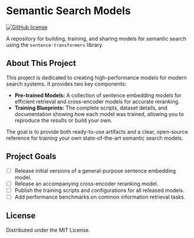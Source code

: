 # Semantic Search Models

[![GitHub license](https://img.shields.io/badge/license-MIT-blue.svg)](LICENSE)

A repository for building, training, and sharing models for semantic search using the `sentence-transformers` library.

## About This Project

This project is dedicated to creating high-performance models for modern search systems. It provides two key components:

*   **Pre-trained Models:** A collection of sentence embedding models for efficient retrieval and cross-encoder models for accurate reranking.
*   **Training Blueprints:** The complete scripts, dataset details, and documentation showing how each model was trained, allowing you to reproduce the results or build your own.

The goal is to provide both ready-to-use artifacts and a clear, open-source reference for training your own state-of-the-art semantic search models.

## Project Goals

*   [ ] Release initial versions of a general-purpose sentence embedding model.
*   [ ] Release an accompanying cross-encoder reranking model.
*   [ ] Publish the training scripts and configurations for all released models.
*   [ ] Add performance benchmarks on common information retrieval tasks.

## License

Distributed under the MIT License.
